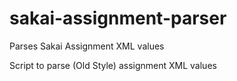 # sakai-assignment-parser
Parses Sakai Assignment XML values

Script to parse (Old Style) assignment XML values
